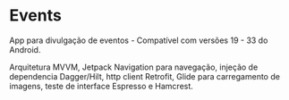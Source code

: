 # Events
App para divulgação de eventos - Compatível com versões 19 - 33 do Android.

Arquitetura MVVM, Jetpack Navigation para navegação, injeção de dependencia Dagger/Hilt, http client Retrofit, Glide para carregamento de imagens, teste de interface Espresso e Hamcrest.
